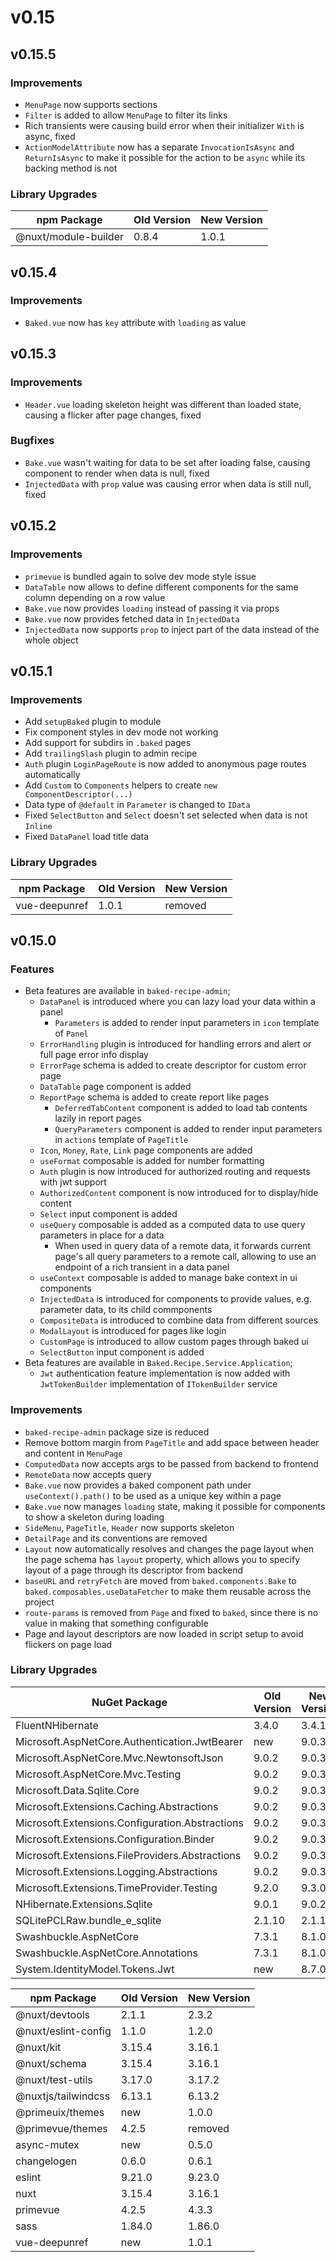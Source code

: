 # v0.15

## v0.15.5

### Improvements

- `MenuPage` now supports sections
- `Filter` is added to allow `MenuPage` to filter its links
- Rich transients were causing build error when their initializer `With` is
  async, fixed
- `ActionModelAttribute` now has a separate `InvocationIsAsync` and
  `ReturnIsAsync` to make it possible for the action to be `async` while its
  backing method is not

### Library Upgrades

| npm Package          | Old Version | New Version |
| ---                  | ---         | ---         |
| @nuxt/module-builder | 0.8.4       | 1.0.1       |

## v0.15.4

### Improvements

- `Baked.vue` now has `key` attribute with `loading` as value

## v0.15.3

### Improvements

- `Header.vue` loading skeleton height was different than loaded state, causing
  a flicker after page changes, fixed

### Bugfixes

- `Bake.vue` wasn't waiting for data to be set after loading false, causing
  component to render when data is null, fixed
- `InjectedData` with `prop` value was causing error when data is still null,
  fixed

## v0.15.2

### Improvements

- `primevue` is bundled again to solve dev mode style issue
- `DataTable` now allows to define different components for the same column
  depending on a row value
- `Bake.vue` now provides `loading` instead of passing it via props
- `Bake.vue` now provides fetched data in `InjectedData`
- `InjectedData` now supports `prop` to inject part of the data instead of the
  whole object

## v0.15.1

### Improvements

- Add `setupBaked` plugin to module
- Fix component styles in dev mode not working
- Add support for subdirs in `.baked` pages
- Add `trailingSlash` plugin to admin recipe
- `Auth` plugin `LoginPageRoute` is now added to anonymous page routes
  automatically
- Add `Custom` to `Components` helpers to create `new ComponentDescriptor(...)`
- Data type of `@default` in `Parameter` is changed to `IData`
- Fixed `SelectButton` and `Select` doesn't set selected when data is not
  `Inline`
- Fixed `DataPanel` load title data

### Library Upgrades

| npm Package   | Old Version | New Version |
| ---           | ---         | ---         |
| vue-deepunref | 1.0.1       | removed     |

## v0.15.0

### Features

- Beta features are available in `baked-recipe-admin`;
  - `DataPanel` is introduced where you can lazy load your data within a panel
    - `Parameters` is added to render input parameters in `icon` template of
      `Panel`
  - `ErrorHandling` plugin is introduced for handling errors and alert or full
    page error info display
  - `ErrorPage` schema is added to create descriptor for custom error page
  - `DataTable` page component is added
  - `ReportPage` schema is added to create report like pages
    - `DeferredTabContent` component is added to load tab contents lazily in
      report pages
    - `QueryParameters` component is added to render input parameters in
      `actions` template of `PageTitle`
  - `Icon`, `Money`, `Rate`, `Link` page components are added
  - `useFormat` composable is added for number formatting
  - `Auth` plugin is now introduced for authorized routing and requests with
    jwt support
  - `AuthorizedContent` component is now introduced for to display/hide
    content
  - `Select` input component is added
  - `useQuery` composable is added as a computed data to use query parameters in
    place for a data
    - When used in query data of a remote data, it forwards current page's all
      query parameters to a remote call, allowing to use an endpoint of a rich
      transient in a data panel
  - `useContext` composable is added to manage bake context in ui components
  - `InjectedData` is introduced for components to provide values, e.g.
    parameter data, to its child commponents
  - `CompositeData` is introduced to combine data from different sources
  - `ModalLayout` is introduced for pages like login
  - `CustomPage` is introduced to allow custom pages through baked ui
  - `SelectButton` input component is added
- Beta features are available in `Baked.Recipe.Service.Application`;
  - `Jwt` authentication feature implementation is now added with
    `JwtTokenBuilder` implementation of `ITokenBuilder` service

### Improvements

- `baked-recipe-admin` package size is reduced
- Remove bottom margin from `PageTitle` and add space between header and content
  in `MenuPage`
- `ComputedData` now accepts args to be passed from backend to frontend
- `RemoteData` now accepts query
- `Bake.vue` now provides a baked component path under `useContext().path()` to
  be used as a unique key within a page
- `Bake.vue` now manages `loading` state, making it possible for components to
  show a skeleton during loading
- `SideMenu`, `PageTitle`, `Header` now supports skeleton
- `DetailPage` and its conventions are removed
- `Layout` now automatically resolves and changes the page layout when the page
  schema has `layout` property, which allows you to specify layout of a page
  through its descriptor from backend
- `baseURL` and `retryFetch` are moved from `baked.components.Bake` to
  `baked.composables.useDataFetcher` to make them reusable across the project
- `route-params` is removed from `Page` and fixed to `baked`, since there is no
  value in making that something configurable
- Page and layout descriptors are now loaded in script setup to avoid flickers
  on page load

### Library Upgrades

| NuGet Package                                   | Old Version | New Version |
| ---                                             | ---         | ---         |
| FluentNHibernate                                | 3.4.0       | 3.4.1       |
| Microsoft.AspNetCore.Authentication.JwtBearer   | new         | 9.0.3       |
| Microsoft.AspNetCore.Mvc.NewtonsoftJson         | 9.0.2       | 9.0.3       |
| Microsoft.AspNetCore.Mvc.Testing                | 9.0.2       | 9.0.3       |
| Microsoft.Data.Sqlite.Core                      | 9.0.2       | 9.0.3       |
| Microsoft.Extensions.Caching.Abstractions       | 9.0.2       | 9.0.3       |
| Microsoft.Extensions.Configuration.Abstractions | 9.0.2       | 9.0.3       |
| Microsoft.Extensions.Configuration.Binder       | 9.0.2       | 9.0.3       |
| Microsoft.Extensions.FileProviders.Abstractions | 9.0.2       | 9.0.3       |
| Microsoft.Extensions.Logging.Abstractions       | 9.0.2       | 9.0.3       |
| Microsoft.Extensions.TimeProvider.Testing       | 9.2.0       | 9.3.0       |
| NHibernate.Extensions.Sqlite                    | 9.0.1       | 9.0.2       |
| SQLitePCLRaw.bundle_e_sqlite                    | 2.1.10      | 2.1.11      |
| Swashbuckle.AspNetCore                          | 7.3.1       | 8.1.0       |
| Swashbuckle.AspNetCore.Annotations              | 7.3.1       | 8.1.0       |
| System.IdentityModel.Tokens.Jwt                 | new         | 8.7.0       |

| npm Package                                   | Old Version | New Version |
| ---                                           | ---         | ---         |
| @nuxt/devtools                                | 2.1.1       | 2.3.2       |
| @nuxt/eslint-config                           | 1.1.0       | 1.2.0       |
| @nuxt/kit                                     | 3.15.4      | 3.16.1      |
| @nuxt/schema                                  | 3.15.4      | 3.16.1      |
| @nuxt/test-utils                              | 3.17.0      | 3.17.2      |
| @nuxtjs/tailwindcss                           | 6.13.1      | 6.13.2      |
| @primeuix/themes                              | new         | 1.0.0       |
| @primevue/themes                              | 4.2.5       | removed     |
| async-mutex                                   | new         | 0.5.0       |
| changelogen                                   | 0.6.0       | 0.6.1       |
| eslint                                        | 9.21.0      | 9.23.0      |
| nuxt                                          | 3.15.4      | 3.16.1      |
| primevue                                      | 4.2.5       | 4.3.3       |
| sass                                          | 1.84.0      | 1.86.0      |
| vue-deepunref                                 | new         | 1.0.1       |
